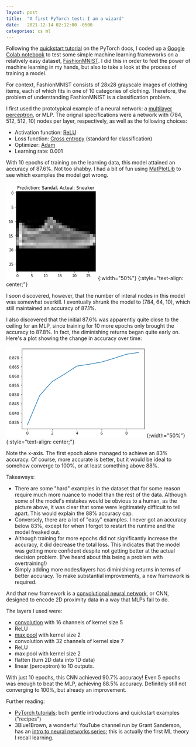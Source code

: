 ```yaml
---
layout: post
title:  "A first PyTorch test: I am a wizard"
date:   2021-12-14 02:12:00 -0500
categories: cs ml
---
```


Following the [quickstart tutorial](https://pytorch.org/tutorials/beginner/basics/quickstart_tutorial.html) on the PyTorch docs, I coded up a [Google Colab notebook](https://colab.research.google.com/drive/1HtPD7zb5sKBIkPb_ITskobCiXDw1Qxk-?usp=sharing) to test some simple machine learning frameworks on a relatively easy dataset, [FashionMNIST](https://github.com/zalandoresearch/fashion-mnist). I did this in order to feel the power of machine learning in my hands, but also to take a look at the process of training a model.

For context, FashionMNIST consists of 28x28 grayscale images of clothing items, each of which fits in one of 10 categories of clothing. Therefore, the problem of understanding FashionMNIST is a classification problem.

I first used the prototypical example of a neural network: a [multilayer perceptron](https://en.wikipedia.org/wiki/Multilayer_perceptron), or MLP. The orignal specifications were a network with (784, 512, 512, 10) nodes per layer, respectively, as well as the following choices:
* Activation function: [ReLU](https://pytorch.org/docs/stable/generated/torch.nn.ReLU.html)
* Loss function: [Cross entropy](https://pytorch.org/docs/stable/generated/torch.nn.CrossEntropyLoss.html) (standard for classification)
* Optimizer: [Adam](https://pytorch.org/docs/stable/generated/torch.optim.Adam.html)
* Learning rate: 0.001

With 10 epochs of training on the learning data, this model attained an accuracy of 87.6%. Not too shabby. I had a bit of fun using [MatPlotLib](https://matplotlib.org/) to see which examples the model got wrong.

![wrong-prediction-haha](/assets/prediction.png){:width="50%"}
{:style="text-align: center;"}

I soon discovered, however, that the number of interal nodes in this model was somewhat overkill. I eventually shrunk the model to (784, 64, 10), which still maintained an accuracy of 87.1%.

I also discovered that the initial 87.6% was apparently quite close to the ceiling for an MLP, since training for 10 more epochs only brought the accuracy to 87.8%. In fact, the diminishing returns began quite early on. Here's a plot showing the change in accuracy over time:

![accuracy-over-time](/assets/accuracy.png){:width="50%"}
{:style="text-align: center;"}

Note the x-axis. The first epoch alone managed to achieve an 83% accuracy. Of course, more accurate is better, but it would be ideal to somehow converge to 100%, or at least something above 88%.

Takeaways:
* There are some "hard" examples in the dataset that for some reason require much more nuance to model than the rest of the data. Although some of the model's mistakes would be obvious to a human, as the picture above, it was clear that some were legitimately difficult to tell apart. This would explain the 88% accuracy cap.
* Conversely, there are a lot of "easy" examples. I never got an accuracy below 83%, except for when I forgot to restart the runtime and the model freaked out.
* Although training for more epochs did not significantly increase the accuracy, it did decrease the total loss. This indicates that the model was getting more confident despite not getting better at the actual decision problem. (I've heard about this being a problem with overtraining!)
* Simply adding more nodes/layers has diminishing returns in terms of better accuracy. To make substantial improvements, a new framework is required.

And that new framework is a [convolutional neural network](https://en.wikipedia.org/wiki/Convolutional_neural_network), or CNN, designed to encode 2D proximity data in a way that MLPs fail to do.

The layers I used were:
* [convolution](https://en.wikipedia.org/wiki/Convolutional_neural_network#Convolutional_layer) with 16 channels of kernel size 5
* ReLU
* [max pool](https://en.wikipedia.org/wiki/Convolutional_neural_network#Pooling_layer) with kernel size 2
* convolution with 32 channels of kernel size 7
* ReLU
* max pool with kernel size 2
* flatten (turn 2D data into 1D data)
* linear (perceptron) to 10 outputs.

With just 10 epochs, this CNN achieved 90.7% accuracy! Even 5 epochs was enough to beat the MLP, achieving 88.5% accuracy. Definitely still not converging to 100%, but already an improvement.

Further reading:
* [PyTorch tutorials](https://pytorch.org/tutorials/): both gentle introductions and quickstart examples ("recipes")
* 3Blue1Brown, a wonderful YouTube channel run by Grant Sanderson, has an [intro to neural networks series](https://www.youtube.com/playlist?list=PLZHQObOWTQDNU6R1_67000Dx_ZCJB-3pi); this is actually the first ML theory I recall learning.
